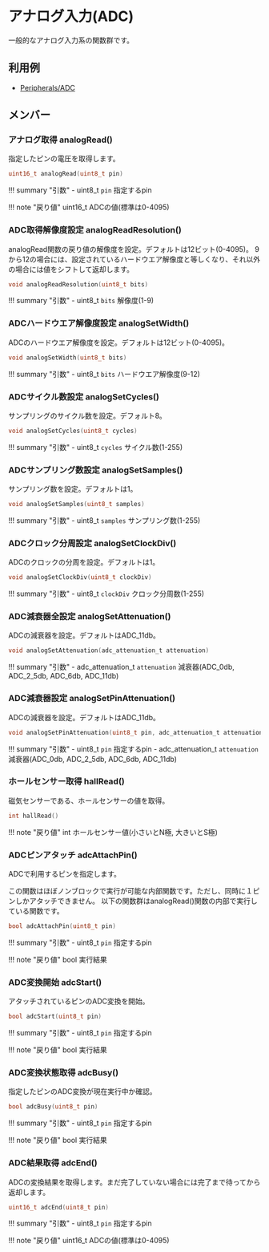 # アナログ入力(ADC)

一般的なアナログ入力系の関数群です。

## 利用例

- [Peripherals/ADC](../../Peripherals/ADC/)

## メンバー



### アナログ取得 analogRead()
指定したピンの電圧を取得します。

```c
uint16_t analogRead(uint8_t pin)
```

!!! summary "引数"
	- uint8_t `pin` 指定するpin

!!! note "戻り値"
	uint16_t ADCの値(標準は0-4095)

### ADC取得解像度設定 analogReadResolution()
analogRead関数の戻り値の解像度を設定。デフォルトは12ビット(0-4095)。
9から12の場合には、設定されているハードウエア解像度と等しくなり、それ以外の場合には値をシフトして返却します。

```c
void analogReadResolution(uint8_t bits)
```

!!! summary "引数"
	- uint8_t `bits` 解像度(1-9)

### ADCハードウエア解像度設定 analogSetWidth()
ADCのハードウエア解像度を設定。デフォルトは12ビット(0-4095)。

```c
void analogSetWidth(uint8_t bits)
```

!!! summary "引数"
	- uint8_t `bits` ハードウエア解像度(9-12)


### ADCサイクル数設定 analogSetCycles()
サンプリングのサイクル数を設定。デフォルト8。

```c
void analogSetCycles(uint8_t cycles)
```

!!! summary "引数"
	- uint8_t `cycles` サイクル数(1-255)

### ADCサンプリング数設定 analogSetSamples()
サンプリング数を設定。デフォルトは1。

```c
void analogSetSamples(uint8_t samples)
```

!!! summary "引数"
	- uint8_t `samples` サンプリング数(1-255)

### ADCクロック分周設定 analogSetClockDiv()
ADCのクロックの分周を設定。デフォルトは1。

```c
void analogSetClockDiv(uint8_t clockDiv)
```

!!! summary "引数"
	- uint8_t `clockDiv` クロック分周数(1-255)

### ADC減衰器全設定 analogSetAttenuation()
ADCの減衰器を設定。デフォルトはADC_11db。


```c
void analogSetAttenuation(adc_attenuation_t attenuation)
```

!!! summary "引数"
	- adc_attenuation_t `attenuation` 減衰器(ADC_0db, ADC_2_5db, ADC_6db, ADC_11db)

### ADC減衰器設定 analogSetPinAttenuation()
ADCの減衰器を設定。デフォルトはADC_11db。

```c
void analogSetPinAttenuation(uint8_t pin, adc_attenuation_t attenuation)
```

!!! summary "引数"
	- uint8_t `pin` 指定するpin
	- adc_attenuation_t `attenuation` 減衰器(ADC_0db, ADC_2_5db, ADC_6db, ADC_11db)

### ホールセンサー取得 hallRead()
磁気センサーである、ホールセンサーの値を取得。

```c
int hallRead()
```

!!! note "戻り値"
	int ホールセンサー値(小さいとN極, 大きいとS極)

### ADCピンアタッチ adcAttachPin()
ADCで利用するピンを指定します。

この関数はほぼノンブロックで実行が可能な内部関数です。ただし、同時に１ピンしかアタッチできません。
以下の関数群はanalogRead()関数の内部で実行している関数です。

```c
bool adcAttachPin(uint8_t pin)
```

!!! summary "引数"
	- uint8_t `pin` 指定するpin

!!! note "戻り値"
	bool 実行結果

### ADC変換開始 adcStart()
アタッチされているピンのADC変換を開始。

```c
bool adcStart(uint8_t pin)
```

!!! summary "引数"
	- uint8_t `pin` 指定するpin

!!! note "戻り値"
	bool 実行結果



### ADC変換状態取得 adcBusy()
指定したピンのADC変換が現在実行中か確認。

```c
bool adcBusy(uint8_t pin)
```

!!! summary "引数"
	- uint8_t `pin` 指定するpin

!!! note "戻り値"
	bool 実行結果

### ADC結果取得 adcEnd()
ADCの変換結果を取得します。まだ完了していない場合には完了まで待ってから返却します。

```c
uint16_t adcEnd(uint8_t pin)
```

!!! summary "引数"
	- uint8_t `pin` 指定するpin

!!! note "戻り値"
	uint16_t ADCの値(標準は0-4095)

